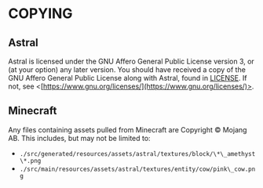 # COPYING

## Astral

Astral is licensed under the GNU Affero General Public License version 3, or (at your option) any later version. You
should have received a copy of the GNU Affero General Public License along with Astral, found in [LICENSE](./LICENSE).
If not, see <[https://www.gnu.org/licenses/](https://www.gnu.org/licenses/)>.

## Minecraft

Any files containing assets pulled from Minecraft are Copyright © Mojang AB. This includes, but may not be limited to:

* `./src/generated/resources/assets/astral/textures/block/\*\_amethyst\*.png`
* `./src/main/resources/assets/astral/textures/entity/cow/pink\_cow.png`
